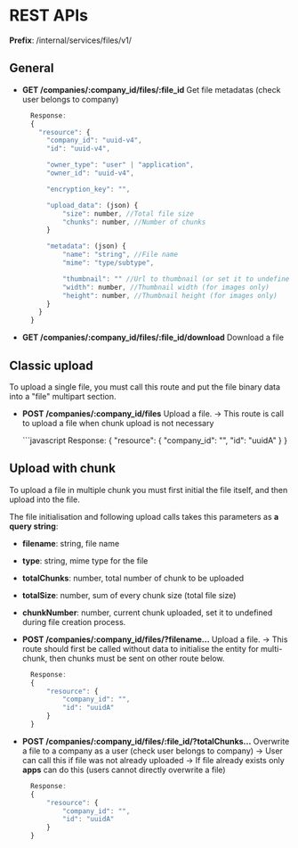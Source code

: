 # REST APIs

**Prefix**: /internal/services/files/v1/

## General

* **GET /companies/:company\_id/files/:file\_id** Get file metadatas \(check user belongs to company\)

  ```javascript
    Response:
    {
      "resource": {
        "company_id": "uuid-v4",
        "id": "uuid-v4",

        "owner_type": "user" | "application",
        "owner_id": "uuid-v4",

        "encryption_key": "",

        "upload_data": (json) {
            "size": number, //Total file size
            "chunks": number, //Number of chunks
        }

        "metadata": (json) {
            "name": "string", //File name
            "mime": "type/subtype",

            "thumbnail": "" //Url to thumbnail (or set it to undefined if no relevant)
            "width": number, //Thumbnail width (for images only)
            "height": number, //Thumbnail height (for images only)
        }
      }
    }
  ```

* **GET /companies/:company\_id/files/:file\_id/download** Download a file

## Classic upload

To upload a single file, you must call this route and put the file binary data into a "file" multipart section.

* **POST /companies/:company\_id/files** Upload a file. → This route is call to upload a file when chunk upload is not necessary

  \`\`\`javascript Response: { "resource": { "company\_id": "", "id": "uuidA" } }

## Upload with chunk

To upload a file in multiple chunk you must first initial the file itself, and then upload into the file.

The file initialisation and following upload calls takes this parameters as **a query string**:

* **filename**: string, file name
* **type**: string, mime type for the file
* **totalChunks**: number, total number of chunk to be uploaded
* **totalSize**: number, sum of every chunk size \(total file size\)
* **chunkNumber**: number, current chunk uploaded, set it to undefined during file creation process.
* **POST /companies/:company\_id/files/?filename...** Upload a file. → This route should first be called without data to initialise the entity for multi-chunk, then chunks must be sent on other route below.

  ```javascript
    Response:
    {
        "resource": {
            "company_id": "",
            "id": "uuidA"
        }
    }
  ```

* **POST /companies/:company\_id/files/:file\_id/?totalChunks...** Overwrite a file to a company as a user \(check user belongs to company\) → User can call this if file was not already uploaded → If file already exists only **apps** can do this \(users cannot directly overwrite a file\)

  ```javascript
    Response:
    {
        "resource": {
            "company_id": "",
            "id": "uuidA"
        }
    }
  ```


